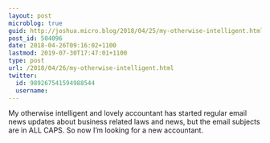 ```yaml
---
layout: post
microblog: true
guid: http://joshua.micro.blog/2018/04/25/my-otherwise-intelligent.html
post_id: 504096
date: 2018-04-26T09:16:02+1100
lastmod: 2019-07-30T17:47:01+1100
type: post
url: /2018/04/26/my-otherwise-intelligent.html
twitter:
  id: 989267541594988544
  username: 
---
```

My otherwise intelligent and lovely accountant has started regular email news updates about business related laws and news, but the email subjects are in ALL CAPS. So now I’m looking for a new accountant.
